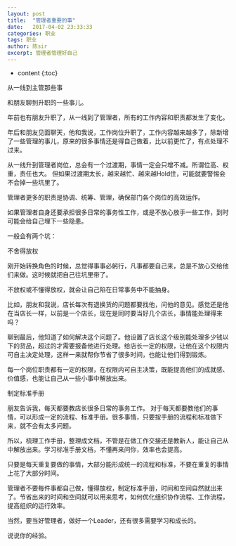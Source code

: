```yaml
---
layout: post
title:  "管理者重要的事"
date:   2017-04-02 23:33:33
categories: 职业
tags: 职业
author: 陈sir
excerpt: 管理者管理好自己
---
```

* content
{:toc}


从一线到主管那些事

和朋友聊到升职的一些事儿。

年前也有朋友升职了，从一线到了管理者，所有的工作内容和职责都发生了变化。

年后和朋友见面聊天，他和我说，工作岗位升职了，工作内容越来越多了，除新增了一些管理的事儿，原来的很多事情还是得自己做着，比以前更忙了，有点处理不过来。

从一线升到管理者岗位，总会有一个过渡期，事情一定会只增不减。所谓位高、权重，责任也大。
但如果过渡期太长，越来越忙、越来越Hold住，可能就要警惕会不会掉一些坑里了。

管理者更多的职责是协调、统筹、管理，确保部门各个岗位的高效运作。

如果管理者自身还要承担很多日常的事务性工作，或是不放心放手一些工作，到时可能会给自己埋下一些隐患。

一般会有两个坑：

不舍得放权

刚开始转换角色的时候，总觉得事事必躬行，凡事都要自己来，总是不放心交给他们来做。这时候就把自己往坑里带了。

不放权或不懂得放权，就会让自己陷在日常事务中不能抽身。

比如，朋友和我说，店长每次有退换货的问题都要找他，问他的意见。感觉还是他在当店长一样，以前是一个店长，现在是同时要当好几个店长，事情能处理得来吗？

聊到最后，他知道了如何解决这个问题了。他设置了店长这个级别能处理多少钱以下的货品，超过的才需要报备他进行处理。给店长一定的权限，让他在这个权限内可自主决定处理，这样一来就帮你节省了很多时间，也能让他们得到锻炼。

每一个岗位职责都有一定的权限，在权限内可自主决策，既能提高他们的成就感、价值感，也能让自己从一些小事中解放出来。

制定标准手册

朋友告诉我，每天都要教店长很多日常的事务工作。
对于每天都要教他们的事情，可以形成一定的流程、标准手册。很多事情，只要按手册的流程和标准做下来，就不会有太多问题。

所以，梳理工作手册，整理成文档，不管是在做工作交接还是教新人，能让自己从中解放出来。学习标准手册文档，不懂再来问你，效率也会提高。

只要是每天重复要做的事情，大部分能形成统一的流程和标准，不要在重复的事情上花了大部分时间。

管理者不要每件事都自己做，懂得放权，制定标准手册，时间和空间自然就出来了。节省出来的时间和空间就可以用来思考，如何优化组织协作流程、工作流程，提高组织的运行效率。

当然，要当好管理者，做好一个Leader，还有很多需要学习和成长的。

说说你的经验。